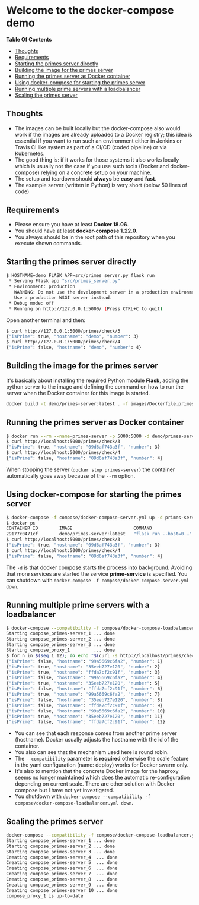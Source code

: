 # Welcome to the docker-compose demo

**Table Of Contents**

 - [Thoughts](#thoughts)
 - [Requirements](#requirements)
 - [Starting the primes server directly](#starting-the-primes-server-directly)
 - [Building the image for the primes server](#building-the-image-for-the-primes-server)
 - [Running the primes server as Docker container](#running-the-primes-server-as-docker-container)
 - [Using docker-compose for starting the primes server](#using-dockercompose-for-starting-the-primes-server)
 - [Running multiple prime servers with a loadbalancer](#running-multiple-prime-servers-with-a-loadbalancer)
 - [Scaling the primes server](#scaling-the-primes-server)

## Thoughts

 - The images can be built locally but the docker-compose also would work if the images are already uploaded
   to a Docker registry; this idea is essential if you want to run such an environment either in Jenkins or
   Travis CI like system as part of a CI/CD (coded pipeline) or via Kubernetes.
 - The good thing is: if it works for those systems it also works locally which is usually not the case
   if you use such tools (Docker and docker-compose) relying on a concrete setup on your machine.
 - The setup and teardown should **always** be **easy** and **fast**.
 - The example server (written in Python) is very short (below 50 lines of code)

## Requirements

 - Please ensure you have at least **Docker 18.06**.
 - You should have at least **docker-compose 1.22.0**.
 - You always should be in the root path of this repository when you execute shown commands.

## Starting the primes server directly

```bash
$ HOSTNAME=demo FLASK_APP=src/primes_server.py flask run
 * Serving Flask app "src/primes_server.py"
 * Environment: production
   WARNING: Do not use the development server in a production environment.
   Use a production WSGI server instead.
 * Debug mode: off
 * Running on http://127.0.0.1:5000/ (Press CTRL+C to quit)
```

Open another terminal and then:

```bash
$ curl http://127.0.0.1:5000/primes/check/3
{"isPrime": true, "hostname": "demo", "number": 3}
$ curl http://127.0.0.1:5000/primes/check/4
{"isPrime": false, "hostname": "demo", "number": 4}
```

## Building the image for the primes server

It's basically about installing the required Python module **Flask**, adding the python
server to the image and defining the command on how to run the server when the Docker container
for this image is started.

```bash
docker build -t demo/primes-server:latest . -f images/Dockerfile.primes_server
```

## Running the primes server as Docker container

```bash
$ docker run --rm --name=primes-server -p 5000:5000 -d demo/primes-server:latest
$ curl http://localhost:5000/primes/check/3
{"isPrime": true, "hostname": "09d6af743a3f", "number": 3}
$ curl http://localhost:5000/primes/check/4
{"isPrime": false, "hostname": "09d6af743a3f", "number": 4}
```

When stopping the server (`docker stop primes-server`) the container automatically
goes away because of the `--rm` option.

## Using docker-compose for starting the primes server

```bash
$ docker-compose -f compose/docker-compose-server.yml up -d primes-server
$ docker ps
CONTAINER ID        IMAGE                       COMMAND                  CREATED              STATUS              PORTS                    NAMES
29177c0471cf        demo/primes-server:latest   "flask run --host=0.…"   About a minute ago   Up About a minute   0.0.0.0:5000->5000/tcp   docker-compose-demo_primes-server_1
$ curl http://localhost:5000/primes/check/3
{"isPrime": true, "hostname": "09d6af743a3f", "number": 3}
$ curl http://localhost:5000/primes/check/4
{"isPrime": false, "hostname": "09d6af743a3f", "number": 4}
```

The `-d` is that docker compose starts the process into background.
Avoiding that more services are started the service **prime-service** is specified.
You can shutdown with `docker-compose -f compose/docker-compose-server.yml down`.


## Running multiple prime servers with a loadbalancer

```bash
$ docker-compose --compatibility -f compose/docker-compose-loadbalancer.yml up -d
Starting compose_primes-server_1 ... done
Starting compose_primes-server_2 ... done
Starting compose_primes-server_3 ... done
Starting compose_proxy_1         ... done
$ for n in $(seq 1 12); do echo "$(curl -s http://localhost/primes/check/$n)"; done
{"isPrime": false, "hostname": "99a5669c6fa2", "number": 1}
{"isPrime": true, "hostname": "35eeb727e120", "number": 2}
{"isPrime": true, "hostname": "ffda7cf2c91f", "number": 3}
{"isPrime": false, "hostname": "99a5669c6fa2", "number": 4}
{"isPrime": true, "hostname": "35eeb727e120", "number": 5}
{"isPrime": false, "hostname": "ffda7cf2c91f", "number": 6}
{"isPrime": true, "hostname": "99a5669c6fa2", "number": 7}
{"isPrime": false, "hostname": "35eeb727e120", "number": 8}
{"isPrime": false, "hostname": "ffda7cf2c91f", "number": 9}
{"isPrime": false, "hostname": "99a5669c6fa2", "number": 10}
{"isPrime": true, "hostname": "35eeb727e120", "number": 11}
{"isPrime": false, "hostname": "ffda7cf2c91f", "number": 12}
```

- You can see that each response comes from another prime server (hostname).
  Docker usually adjusts the hostname with the id of the container.
- You also can see that the mechanism used here is round robin.
- The `--compatibility` parameter is **required** otherwise the scale feature
  in the yaml configuration (name: deploy) works for Docker swarm only.
- It's also to mention that the concrete Docker image for the haproxy
  seems no longer maintained which does the automatic re-configuration
  depending on current scale. There are other solution with Docker compose
  but I have not yet investigated.
- You shutdown with `docker-compose --compatibility -f compose/docker-compose-loadbalancer.yml down`.

## Scaling the primes server

```bash
docker-compose --compatibility -f compose/docker-compose-loadbalancer.yml up -d --scale=primes-server=10
Starting compose_primes-server_1 ... done
Starting compose_primes-server_2 ... done
Starting compose_primes-server_3 ... done
Creating compose_primes-server_4  ... done
Creating compose_primes-server_5  ... done
Creating compose_primes-server_6  ... done
Creating compose_primes-server_7  ... done
Creating compose_primes-server_8  ... done
Creating compose_primes-server_9  ... done
Creating compose_primes-server_10 ... done
compose_proxy_1 is up-to-date
```
